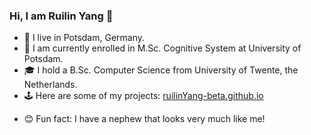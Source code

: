 <!--
**RuilinYang-beta/RuilinYang-beta** is a ✨ _special_ ✨ repository because its `README.md` (this file) appears on your GitHub profile.

Here are some ideas to get you started:

- 🔭 I’m currently working on ...
- 🌱 I’m currently learning ...
- 👯 I’m looking to collaborate on ...
- 🤔 I’m looking for help with ...
- 💬 Ask me about ...
- 📫 How to reach me: ...
- 😄 Pronouns: ...
- ⚡ Fun fact: ...
-->

### Hi, I am Ruilin Yang 👋

- 📍 I live in Potsdam, Germany.
- 🔬 I am currently enrolled in M.Sc. Cognitive System at University of Potsdam.
- 🎓 I hold a B.Sc. Computer Science from University of Twente, the Netherlands.
- 🕹️ Here are some of my projects: [ruilinYang-beta.github.io](http://ruilinYang-beta.github.io)
<!-- - 🤝 You can reach me at https://www.linkedin.com/in/ruilinyang-beta/ -->
- 😊 Fun fact: I have a nephew that looks very much like me!
